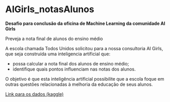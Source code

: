 # AIGirls_notasAlunos
**Desafio para conclusão da oficina de Machine Learning da comunidade AI Girls**

Preveja a nota final de alunos do ensino médio

A escola chamada Todos Unidos solicitou para a nossa consultoria AI Girls, que seja construída uma inteligencia artificial que:

* possa calcular a nota final dos alunos de ensino médio;
* identifique quais pontos influenciam nas notas dos alunos.

O objetivo é que esta inteligência artificial possibilite que a escola foque em outras questões relacionadas à melhoria da educação de seus alunos.

[Link para os dados (kaggle)](https://www.kaggle.com/dipam7/student-grade-prediction)
